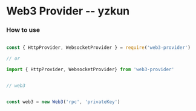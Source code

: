 # Web3 Provider -- yzkun


### How to use


```js

const { HttpProvider, WebsocketProvider } = require('web3-provider')

// or

import { HttpProvider, WebsocketProvider} from 'web3-provider'


// web3


const web3 = new Web3('rpc', 'privateKey')


```
